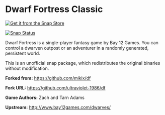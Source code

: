 # Dwarf Fortress Classic

[![Get it from the Snap Store](https://snapcraft.io/static/images/badges/en/snap-store-black.svg)](https://snapcraft.io/dwarffortress)

[![Snap Status](https://build.snapcraft.io/badge/ultraviolet-1986/df.svg)](https://build.snapcraft.io/user/ultraviolet-1986/df)

Dwarf Fortress is a single-player fantasy game by Bay 12 Games. You can control
a dwarven outpost or an adventurer in a randomly generated, persistent world.

This is an unofficial snap package, which redistributes the original binaries
without modification.

**Forked from:** <https://github.com/mikix/df>

**Fork URL:** <https://github.com/ultraviolet-1986/df>

**Game Authors:** Zach and Tarn Adams

**Upstream:** <http://www.bay12games.com/dwarves/>
